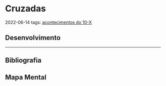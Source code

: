 # Cruzadas
2022-06-14
tags: [acontecimentos do  10-X](../../Sec/Acontecimentos%20Dos%20Séculos/acontecimentos%20do%20%2010-X.md)

## Desenvolvimento

-----------------------------------------------
## Bibliografia
## Mapa Mental